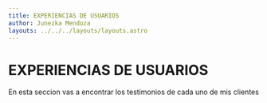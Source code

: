 ```yaml
---
title: EXPERIENCIAS DE USUARIOS
author: Junezka Mendoza
layouts: ../../../layouts/layouts.astro
---
```

# EXPERIENCIAS DE USUARIOS
En esta seccion vas a encontrar los testimonios de cada uno de mis clientes
